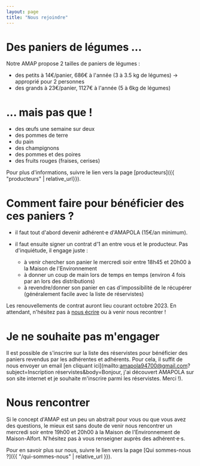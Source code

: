 ```yaml
---
layout: page
title: "Nous rejoindre"
---
```


# Des paniers de légumes ...

Notre AMAP propose 2 tailles de paniers de légumes :

- des petits à 14€/panier, 686€ à l'année (3 à 3.5 kg de légumes) → approprié pour 2 personnes
- des grands à 23€/panier, 1127€ à l'année (5 à 6kg de légumes)

# ... mais pas que !

- des œufs une semaine sur deux
- des pommes de terre
- du pain
- des champignons
- des pommes et des poires
- des fruits rouges (fraises, cerises)

Pour plus d'informations, suivre le lien vers la page [producteurs]({{ "producteurs" | relative_url}}).

# Comment faire pour bénéficier des ces paniers ?

- il faut tout d'abord devenir adhérent·e d'AMAPOLA (15€/an minimum).
- il faut ensuite signer un contrat d'1 an entre vous et le producteur. Pas d'inquiétude, il engage juste :

  - à venir chercher son panier le mercredi soir entre 18h45 et 20h00 à la Maison de l'Environnement
  - à donner un coup de main lors de temps en temps (environ 4 fois par an lors des distributions)
  - à revendre/donner son panier en cas d'impossibilité de le récupérer (généralement facile avec la liste de réservistes)

Les renouvellements de contrat auront lieu courant octobre 2023.
En attendant, n'hésitez pas à [nous écrire](mailto:amapola94700@gmail.com) ou à venir nous recontrer !

# Je ne souhaite pas m'engager

Il est possible de s'inscrire sur la liste des réservistes pour bénéficier des paniers revendus par les adhérentes et adhérents.
Pour cela, il suffit de nous envoyer un email [en cliquant ici](mailto:amapola94700@gmail.com?subject=Inscription réservistes&body=Bonjour, j'ai découvert AMAPOLA sur son site internet et je souhaite m'inscrire parmi les réservistes. Merci !).

# Nous rencontrer

Si le concept d'AMAP est un peu un abstrait pour vous ou que vous avez des questions, le mieux est sans doute de venir nous rencontrer un mercredi soir entre 19h00 et 20h00 à la Maison de l'Environnement de Maison-Alfort.
N'hésitez pas à vous renseigner auprès des adhérent·e·s.

Pour en savoir plus sur nous, suivre le lien vers la page [Qui sommes-nous ?]({{ "/qui-sommes-nous" | relative_url }}).
